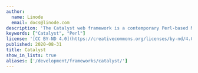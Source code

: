 ```yaml
---
author:
  name: Linode
  email: docs@linode.com
description: 'The Catalyst web framework is a contemporary Perl-based MVC (Model View Controller) which promotes efficient and rapid development, clear app logic, and more.'
keywords: ["Catalyst", "Perl"]
license: '[CC BY-ND 4.0](https://creativecommons.org/licenses/by-nd/4.0)'
published: 2020-08-31
title: Catalyst
show_in_lists: true
aliases: ['/development/frameworks/catalyst/']
---
```


